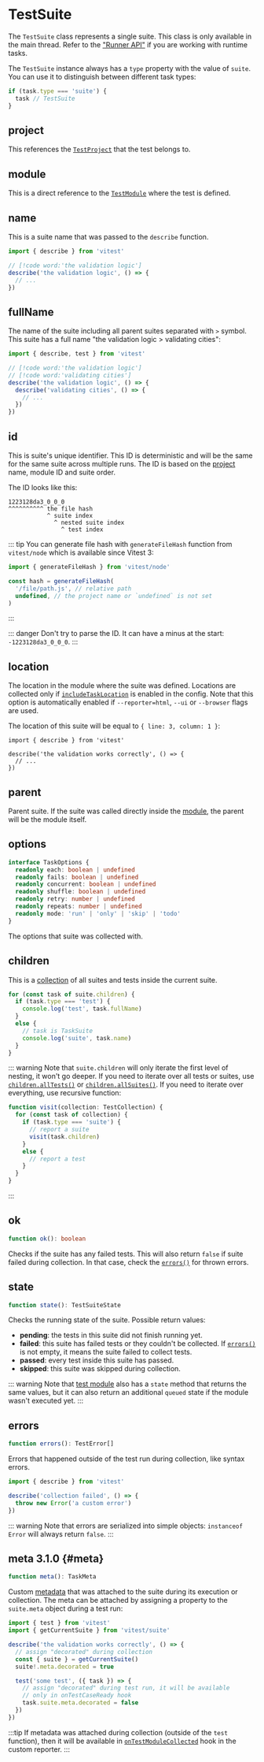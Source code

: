 # TestSuite

The `TestSuite` class represents a single suite. This class is only available in the main thread. Refer to the ["Runner API"](/advanced/runner#tasks) if you are working with runtime tasks.

The `TestSuite` instance always has a `type` property with the value of `suite`. You can use it to distinguish between different task types:

```ts
if (task.type === 'suite') {
  task // TestSuite
}
```

## project

This references the [`TestProject`](/advanced/api/test-project) that the test belongs to.

## module

This is a direct reference to the [`TestModule`](/advanced/api/test-module) where the test is defined.

## name

This is a suite name that was passed to the `describe` function.

```ts
import { describe } from 'vitest'

// [!code word:'the validation logic']
describe('the validation logic', () => {
  // ...
})
```

## fullName

The name of the suite including all parent suites separated with `>` symbol. This suite has a full name "the validation logic > validating cities":

```ts
import { describe, test } from 'vitest'

// [!code word:'the validation logic']
// [!code word:'validating cities']
describe('the validation logic', () => {
  describe('validating cities', () => {
    // ...
  })
})
```

## id

This is suite's unique identifier. This ID is deterministic and will be the same for the same suite across multiple runs. The ID is based on the [project](/advanced/api/test-project) name, module ID and suite order.

The ID looks like this:

```
1223128da3_0_0_0
^^^^^^^^^^ the file hash
           ^ suite index
             ^ nested suite index
               ^ test index
```

::: tip
You can generate file hash with `generateFileHash` function from `vitest/node` which is available since Vitest 3:

```ts
import { generateFileHash } from 'vitest/node'

const hash = generateFileHash(
  '/file/path.js', // relative path
  undefined, // the project name or `undefined` is not set
)
```
:::

::: danger
Don't try to parse the ID. It can have a minus at the start: `-1223128da3_0_0_0`.
:::

## location

The location in the module where the suite was defined. Locations are collected only if [`includeTaskLocation`](/config/#includetasklocation) is enabled in the config. Note that this option is automatically enabled if `--reporter=html`, `--ui` or `--browser` flags are used.

The location of this suite will be equal to `{ line: 3, column: 1 }`:

```ts:line-numbers {3}
import { describe } from 'vitest'

describe('the validation works correctly', () => {
  // ...
})
```

## parent

Parent suite. If the suite was called directly inside the [module](/advanced/api/test-module), the parent will be the module itself.

## options

```ts
interface TaskOptions {
  readonly each: boolean | undefined
  readonly fails: boolean | undefined
  readonly concurrent: boolean | undefined
  readonly shuffle: boolean | undefined
  readonly retry: number | undefined
  readonly repeats: number | undefined
  readonly mode: 'run' | 'only' | 'skip' | 'todo'
}
```

The options that suite was collected with.

## children

This is a [collection](/advanced/api/test-collection) of all suites and tests inside the current suite.

```ts
for (const task of suite.children) {
  if (task.type === 'test') {
    console.log('test', task.fullName)
  }
  else {
    // task is TaskSuite
    console.log('suite', task.name)
  }
}
```

::: warning
Note that `suite.children` will only iterate the first level of nesting, it won't go deeper. If you need to iterate over all tests or suites, use [`children.allTests()`](/advanced/api/test-collection#alltests) or [`children.allSuites()`](/advanced/api/test-collection#allsuites). If you need to iterate over everything, use recursive function:

```ts
function visit(collection: TestCollection) {
  for (const task of collection) {
    if (task.type === 'suite') {
      // report a suite
      visit(task.children)
    }
    else {
      // report a test
    }
  }
}
```
:::

## ok

```ts
function ok(): boolean
```

Checks if the suite has any failed tests. This will also return `false` if suite failed during collection. In that case, check the [`errors()`](#errors) for thrown errors.

## state

```ts
function state(): TestSuiteState
```

Checks the running state of the suite. Possible return values:

- **pending**: the tests in this suite did not finish running yet.
- **failed**: this suite has failed tests or they couldn't be collected. If [`errors()`](#errors) is not empty, it means the suite failed to collect tests.
- **passed**: every test inside this suite has passed.
- **skipped**: this suite was skipped during collection.

::: warning
Note that [test module](/advanced/api/test-module) also has a `state` method that returns the same values, but it can also return an additional `queued` state if the module wasn't executed yet.
:::

## errors

```ts
function errors(): TestError[]
```

Errors that happened outside of the test run during collection, like syntax errors.

```ts {4}
import { describe } from 'vitest'

describe('collection failed', () => {
  throw new Error('a custom error')
})
```

::: warning
Note that errors are serialized into simple objects: `instanceof Error` will always return `false`.
:::

## meta <Version>3.1.0</Version> {#meta}

```ts
function meta(): TaskMeta
```

Custom [metadata](/advanced/metadata) that was attached to the suite during its execution or collection. The meta can be attached by assigning a property to the `suite.meta` object during a test run:

```ts {7,12}
import { test } from 'vitest'
import { getCurrentSuite } from 'vitest/suite'

describe('the validation works correctly', () => {
  // assign "decorated" during collection
  const { suite } = getCurrentSuite()
  suite!.meta.decorated = true

  test('some test', ({ task }) => {
    // assign "decorated" during test run, it will be available
    // only in onTestCaseReady hook
    task.suite.meta.decorated = false
  })
})
```

:::tip
If metadata was attached during collection (outside of the `test` function), then it will be available in [`onTestModuleCollected`](./reporters#ontestmodulecollected) hook in the custom reporter.
:::
